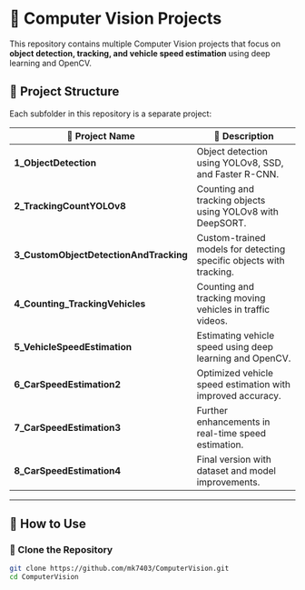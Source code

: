 # 📌 Computer Vision Projects

This repository contains multiple Computer Vision projects that focus on **object detection, tracking, and vehicle speed estimation** using deep learning and OpenCV.

## 📂 Project Structure
Each subfolder in this repository is a separate project:

| 🔹 Project Name | 📜 Description |
|---------------|--------------|
| **1_ObjectDetection** | Object detection using YOLOv8, SSD, and Faster R-CNN. |
| **2_TrackingCountYOLOv8** | Counting and tracking objects using YOLOv8 with DeepSORT. |
| **3_CustomObjectDetectionAndTracking** | Custom-trained models for detecting specific objects with tracking. |
| **4_Counting_TrackingVehicles** | Counting and tracking moving vehicles in traffic videos. |
| **5_VehicleSpeedEstimation** | Estimating vehicle speed using deep learning and OpenCV. |
| **6_CarSpeedEstimation2** | Optimized vehicle speed estimation with improved accuracy. |
| **7_CarSpeedEstimation3** | Further enhancements in real-time speed estimation. |
| **8_CarSpeedEstimation4** | Final version with dataset and model improvements. |

---

## 📌 How to Use

### 🔹 Clone the Repository
```bash
git clone https://github.com/mk7403/ComputerVision.git
cd ComputerVision

